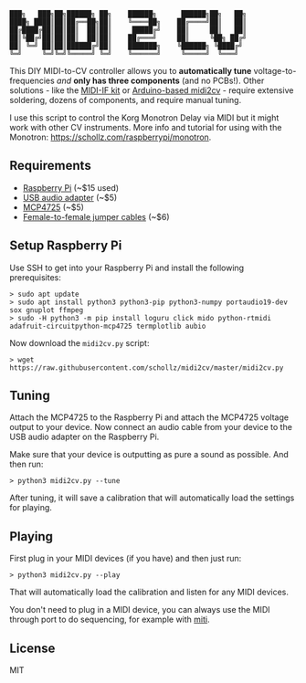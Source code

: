 ```
███╗   ███╗██╗██████╗ ██╗    ██████╗      ██████╗██╗   ██╗
████╗ ████║██║██╔══██╗██║    ╚════██╗    ██╔════╝██║   ██║
██╔████╔██║██║██║  ██║██║     █████╔╝    ██║     ██║   ██║
██║╚██╔╝██║██║██║  ██║██║    ██╔═══╝     ██║     ╚██╗ ██╔╝
██║ ╚═╝ ██║██║██████╔╝██║    ███████╗    ╚██████╗ ╚████╔╝ 
╚═╝     ╚═╝╚═╝╚═════╝ ╚═╝    ╚══════╝     ╚═════╝  ╚═══╝  
```

This DIY MIDI-to-CV controller allows you to **automatically tune** voltage-to-frequencies *and* **only has three components** (and no PCBs!). Other solutions - like the [MIDI-IF kit](http://beatnic.jp/manuals/monotron-midi/midi-kit.html) or [Arduino-based midi2cv](https://github.com/elkayem/midi2cv) - require extensive soldering, dozens of components, and require manual tuning. 

I use this script to control the Korg Monotron Delay via MIDI but it might work with other CV instruments. More info and tutorial for using with the Monotron: https://schollz.com/raspberrypi/monotron.

## Requirements

- [Raspberry Pi](https://www.amazon.com/gp/product/B07BC7BMHY/ref=as_li_tl?ie=UTF8&camp=1789&creative=9325&creativeASIN=B07BC7BMHY&linkCode=as2&tag=scholl-20) (~$15 used)
- [USB audio adapter](https://www.amazon.com/gp/product/B01N905VOY/ref=as_li_tl?ie=UTF8&camp=1789&creative=9325&creativeASIN=B01N905VOY&linkCode=as2&tag=scholl-20) (~$5)
- [MCP4725](https://www.amazon.com/gp/product/B00SK8MBXI/ref=as_li_tl?ie=UTF8&camp=1789&creative=9325&creativeASIN=B00SK8MBXI&linkCode=as2&tag=scholl-20) (~$5)
- [Female-to-female jumper cables](https://www.amazon.com/gp/product/B01L5ULRUA/ref=as_li_tl?ie=UTF8&camp=1789&creative=9325&creativeASIN=B01L5ULRUA&linkCode=as2&tag=scholl-20) (~$6)


## Setup Raspberry Pi


Use SSH to get into your Raspberry Pi and install the following prerequisites:

```
> sudo apt update
> sudo apt install python3 python3-pip python3-numpy portaudio19-dev sox gnuplot ffmpeg
> sudo -H python3 -m pip install loguru click mido python-rtmidi adafruit-circuitpython-mcp4725 termplotlib aubio
```

Now download the `midi2cv.py` script:

```
> wget https://raw.githubusercontent.com/schollz/midi2cv/master/midi2cv.py
```

## Tuning

Attach the MCP4725 to the Raspberry Pi and attach the MCP4725 voltage output to your device. Now connect an audio cable from your device to the USB audio adapter on the Raspberry Pi. 

Make sure that your device is outputting as pure a sound as possible. And then run:


```
> python3 midi2cv.py --tune
```

After tuning, it will save a calibration that will automatically load the settings for playing.

## Playing 

First plug in your MIDI devices (if you have) and then just run:

```
> python3 midi2cv.py --play
```

That will automatically load the calibration and listen for any MIDI devices. 

You don't need to plug in a MIDI device, you can always use the MIDI through port to do sequencing, for example with [miti](https://github.com/schollz/miti).

## License 

MIT
